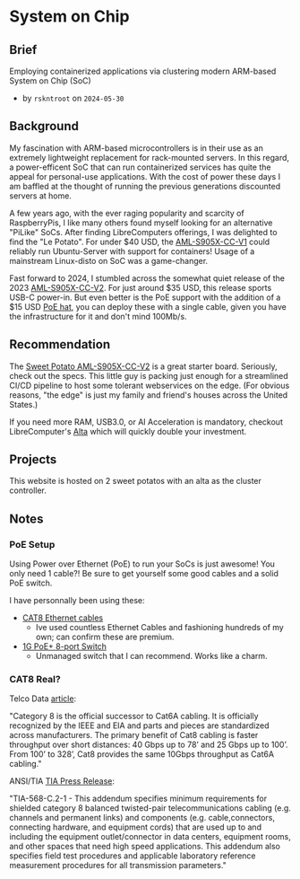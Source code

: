 # System on Chip

## Brief

Employing containerized applications via clustering modern ARM-based System on Chip (SoC)

- by `rskntroot` on `2024-05-30`

## Background

My fascination with ARM-based microcontrollers is in their use as an extremely lightweight replacement for rack-mounted servers.
 In this regard, a power-efficent SoC that can run containerized services has quite the appeal for personal-use applications.
 With the cost of power these days I am baffled at the thought of running the previous generations discounted servers at home.

A few years ago, with the ever raging popularity and scarcity of RaspberryPis,
 I like many others found myself looking for an alternative "PiLike" SoCs.
 After finding LibreComputers offerings, I was delighted to find the "Le Potato".
 For under $40 USD, the [AML-S905X-CC-V1](https://libre.computer/products/aml-s905x-cc/) could reliably run Ubuntu-Server with support for containers!
 Usage of a mainstream Linux-disto on SoC was a game-changer.

Fast forward to 2024, I stumbled across the somewhat quiet release of the 2023 [AML-S905X-CC-V2](https://libre.computer/products/aml-s905x-cc-v2/).
 For just around $35 USD, this release sports USB-C power-in.
 But even better is the PoE support with the addition of a $15 USD [PoE hat](https://www.loverpi.com/products/loverpi-poe-hat-with-pwm-fan-controller-for-aml-s905x-cc-v2-sweet-potato),
 you can deploy these with a single cable, given you have the infrastructure for it and don't mind 100Mb/s.

## Recommendation

The [Sweet Potato AML-S905X-CC-V2](https://libre.computer/products/aml-s905x-cc-v2/) is a great starter board.
 Seriously, check out the specs.
 This little guy is packing just enough for a streamlined CI/CD pipeline to host some tolerant webservices on the edge.
 (For obvious reasons, "the edge" is just my family and friend's houses across the United States.)

If you need more RAM, USB3.0, or AI Acceleration is mandatory, checkout LibreComputer's
  [Alta](https://libre.computer/products/aml-a311d-cc/) which will quickly double your investment.

## Projects

This website is hosted on 2 sweet potatos with an alta as the cluster controller.

## Notes

### PoE Setup

Using Power over Ethernet (PoE) to run your SoCs is just awesome! You only need 1 cable?! Be sure to get yourself some good cables and a solid PoE switch.

I have personnally been using these:

- [CAT8 Ethernet cables](https://www.amazon.com/dp/B08PL1P53C/)
    - Ive used countless Ethernet Cables and fashioning hundreds of my own; can confirm these are premium.
- [1G PoE+ 8-port Switch](https://www.amazon.com/dp/B08FCQ8BRC)
    - Unmanaged switch that I can recommend. Works like a charm.

### CAT8 Real?

Telco Data [article](https://www.telco-data.com/blog/cat-cables/):

"Category 8 is the official successor to Cat6A cabling.
 It is officially recognized by the IEEE and EIA and parts and pieces are standardized across manufacturers.
 The primary benefit of Cat8 cabling is faster throughput over short distances: 40 Gbps up to 78’ and 25 Gbps up to 100’.
 From 100’ to 328’, Cat8 provides the same 10Gbps throughput as Cat6A cabling."

ANSI/TIA [TIA Press Release](https://standards.tiaonline.org/tia-issues-new-balanced-twisted-pair-telecommunications-cabling-and-components-standard-addendum-1):

"TIA-568-C.2-1 - This addendum specifies minimum requirements for shielded category 8 balanced twisted-pair telecommunications
 cabling (e.g. channels and permanent links) and components (e.g. cable,connectors, connecting hardware, and equipment cords)
 that are used up to and including the equipment outlet/connector in data centers, equipment rooms, and other spaces that need
 high speed applications. This addendum also specifies field test procedures and applicable laboratory reference measurement
 procedures for all transmission parameters."

